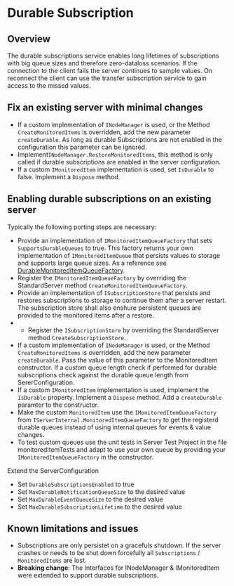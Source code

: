 # Durable Subscription
## Overview

The durable subscriptions service enables long lifetimes of subscriptions with big queue sizes and therefore zero-dataloss scenarios.
If the connection to the client fails the server continues to sample values. On reconnect the client can use the transfer subscription service to gain access to the missed values.

## Fix an existing server with minimal changes
  - If a custom implementation of `INodeManager` is used, or the Method `CreateMonitoredItems` is overridden, add the new parameter `createDurable`. As long as durable Subscriptions are not enabled in the configuration this parameter can be ignored.
  - Implement`INodeManager.RestoreMonitoredItems`, this method is only called if durable subscriptions are enabled in the server configuration.
  - If a custom `IMonitoredItem` implementation is used, set `IsDurable` to false. Implement a `Dispose` method.

## Enabling durable subscriptions on an existing server

Typically the following porting steps are necessary:

  - Provide an implementation of `IMonitoredItemQueueFactory` that sets `SupportsDurableQueues` to true. This factory returns your own implementation of `IMonitoredItemQueue` that persists values to storage and supports large queue sizes. As a reference see [DurableMonitoredItemQueueFactory](../../Applications/Quickstats.Servers/DurableSubscription/DurableMonitoredItemQueueFactory.cs).
  - Register the `IMonitoredItemQueueFactory` by overriding the StandardServer method `CreateMonitoredItemQueueFactory`.
  - Provide an implementation of `ISubscriptionStore` that persists and restores subscriptions to storage to continue them after a server restart. The subscription store shall also enshure persistent queues are provided to the monitored items after a restore.
  - - Register the `ISubscriptionStore` by overriding the StandardServer method `CreateSubscriptionStore`.
  - If a custom implementation of `INodeManager` is used, or the Method `CreateMonitoredItems` is overridden, add the new parameter `createDurable`. Pass the value of this parameter to the MonitoredItem constructor. If a custom queue length check if performed for durable subscriptions check against the durable queue length from SererConfiguration.
  - If a custom `IMonitoredItem` implementation is used, implement the `IsDurable` property. Implement a `Dispose` method. Add a `createDurable` paramter to the constructor. 
  - Make the custom `MonitoredItem` use the `IMonitoredItemQueueFactory` from `IServerInternal.MonitoredItemQueueFactory` to get the registerd durable queues instead of using internal queues for events & value changes.
  - To test custom queues use the unit tests in Server Test Project in the file monitoredItemTests and adapt to use your own queue by providing your `IMonitoredItemQueueFactory` in the constructor.

Extend the ServerConfiguration
  - Set `DurableSubscriptionsEnabled` to true
  - Set `MaxDurableNotificationQueueSize` to the desired value
  - Set `MaxDurableEventQueueSize` to the desired value
  - Set `MaxDurableSubscriptionLifetime` to the desired value

## Known limitations and issues

- Subscriptions are only persistet on a gracefuls shutdown. If the server crashes or needs to be shut down forcefully all `Subscriptions` / `MonitoredItems` are lost.
- **Breaking change**: The Interfaces for INodeManager & IMonitoredItem were extended to support durable subscriptions. 
